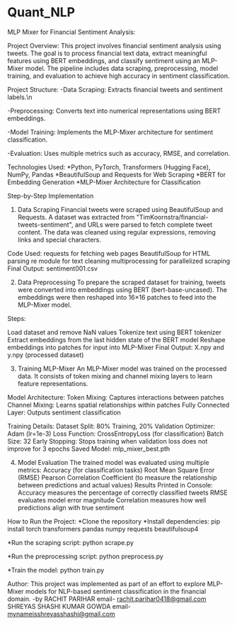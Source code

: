 # Quant_NLP
MLP Mixer for Financial Sentiment Analysis:

Project Overview:
This project involves financial sentiment analysis using tweets. The goal is to process financial text data, extract meaningful features using BERT embeddings, and classify sentiment using an MLP-Mixer model. The pipeline includes data scraping, preprocessing, model training, and evaluation to achieve high accuracy in sentiment classification.

Project Structure:
-Data Scraping: Extracts financial tweets and sentiment labels.\n

-Preprocessing: Converts text into numerical representations using BERT embeddings.

-Model Training: Implements the MLP-Mixer architecture for sentiment classification.

-Evaluation: Uses multiple metrics such as accuracy, RMSE, and correlation.

Technologies Used:
*Python, PyTorch, Transformers (Hugging Face), NumPy, Pandas
*BeautifulSoup and Requests for Web Scraping
*BERT for Embedding Generation
*MLP-Mixer Architecture for Classification

Step-by-Step Implementation

1. Data Scraping
Financial tweets were scraped using BeautifulSoup and Requests. A dataset was extracted from "TimKoornstra/financial-tweets-sentiment", and URLs were parsed to fetch complete tweet content. The data was cleaned using regular expressions, removing links and special characters.

Code Used:
requests for fetching web pages
BeautifulSoup for HTML parsing
re module for text cleaning
multiprocessing for parallelized scraping
Final Output: sentiment001.csv

2. Data Preprocessing
To prepare the scraped dataset for training, tweets were converted into embeddings using BERT (bert-base-uncased). The embeddings were then reshaped into 16×16 patches to feed into the MLP-Mixer model.

Steps:

Load dataset and remove NaN values
Tokenize text using BERT tokenizer
Extract embeddings from the last hidden state of the BERT model
Reshape embeddings into patches for input into MLP-Mixer
Final Output: X.npy and y.npy (processed dataset)

3. Training MLP-Mixer
An MLP-Mixer model was trained on the processed data. It consists of token mixing and channel mixing layers to learn feature representations.

Model Architecture:
Token Mixing: Captures interactions between patches
Channel Mixing: Learns spatial relationships within patches
Fully Connected Layer: Outputs sentiment classification

Training Details:
Dataset Split: 80% Training, 20% Validation
Optimizer: Adam (lr=1e-3)
Loss Function: CrossEntropyLoss (for classification)
Batch Size: 32
Early Stopping: Stops training when validation loss does not improve for 3 epochs
Saved Model: mlp_mixer_best.pth

4. Model Evaluation
The trained model was evaluated using multiple metrics:
Accuracy (for classification tasks)
Root Mean Square Error (RMSE)
Pearson Correlation Coefficient (to measure the relationship between predictions and actual values)
Results Printed in Console:
Accuracy measures the percentage of correctly classified tweets
RMSE evaluates model error magnitude
Correlation measures how well predictions align with true sentiment

How to Run the Project:
*Clone the repository
*Install dependencies:
  pip install torch transformers pandas numpy requests beautifulsoup4

*Run the scraping script:
  python scrape.py 

*Run the preprocessing script:
  python preprocess.py  

*Train the model:
  python train.py  
  
Author:
This project was implemented as part of an effort to explore MLP-Mixer models for NLP-based sentiment classification in the financial domain.
-by RACHIT PARIHAR              email- rachit.parihar0418@gmail.com
    SHREYAS SHASHI KUMAR GOWDA  email- mynameisshreyasshashi@gmail.com


